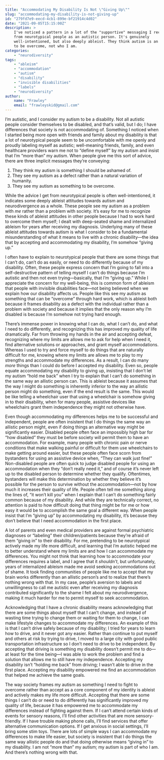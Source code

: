 ```yaml
---
title: "Accommodating My Disability Is Not \"Giving Up\""
slug: "accommodating-my-disability-is-not-giving-up"
id: "279fd7e9-eecd-4cb1-899e-bf21914c4d02"
date: "2021-09-05T15:15:00Z"
description: >
    I've noticed a pattern in a lot of the "supportive" messaging I recieve
    from neurotypical people as an autistic person. It's genuinely
    well-intentioned, but also deeply ableist. They think autism is an obstacle
    to be overcome, not who I am.
categories:
    - "neurodiversity"
tags:
    - "ableism"
    - "accommodation"
    - "autism"
    - "disability"
    - "invisible disabilities"
    - "labels"
    - "neurodiversity"
author:
    name: "Frawley"
    email: "frawleyskid@gmail.com"
---
```


I’m autistic, and I consider my autism to be a disability. Not all autistic
people consider themselves to be disabled, and that’s valid, but I do; I have
differences that society is not accommodating of. Something I noticed when I
started being more open with friends and family about my disability is that a
lot of neurotypical people seem to be uncomfortable with me openly and proudly
labeling myself as autistic; well-meaning friends, family, and even healthcare
providers warn me not to “define myself” by my autism and insist that I’m “more
than” my autism. When people give me this sort of advice, there are three
implicit messages they’re conveying:

1. They think my autism is something I should be ashamed of.
2. They see my autism as a defect rather than a natural variation of humanity.
3. They see my autism as something to be overcome.

While the advice I get from neurotypical people is often well-intentioned, it
indicates some deeply ableist attitudes towards autism and neurodivergence as a
whole. These people see my autism as a problem with *me* rather than a problem
with society. It’s easy for me to recognize these kinds of ableist attitudes in
other people because I had to work hard to overcome them myself; I dealt with
deep-seated shame and internalized ableism for years after receiving my
diagnosis. Underlying many of these ableist attitudes towards autism is what I
consider to be a fundamental misunderstanding of what it means to live with a
chronic disability—the idea that by accepting and accommodating my disability,
I’m somehow “giving up.”

I often have to explain to neurotypical people that there are some things that
I can’t do, can’t do as easily, or need to do differently because of my
disability. Often, these people express concern that I’m going to fall into a
self-destructive pattern of telling myself I can’t do things because I’m
autistic and then not even trying—basically, that I’m “giving up.” While I
appreciate the concern for my well-being, this is common form of ableism that
people with invisible disabilities face—not being believed when we explain how
our disability affects us. People like this see my autism as something that can
be “overcome” through hard work, which is ableist both because it frames
disability as a defect with the individual rather than a problem with society
and because it implies that the only reason why I’m disabled is because I’m
somehow not trying hard enough.

There’s immense power in knowing what I can do, what I can’t do, and what I
need to do differently, and recognizing this has improved my quality of life
dramatically. Far from throwing my hands in the air and accepting defeat,
recognizing where my limits are allows me to ask for help when I need it, find
alternative solutions or approaches, and grant myself accommodations. Whereas I
used to try and force myself to do things that are naturally difficult for me,
knowing where my limits are allows me to play to my strengths and accommodate
my differences. As a result, I can do many *more* things than I could do before I
accepted my disability. Even so, people equate accommodating my disability to
giving up, insisting that I don’t let my autism “hold me back” when I try to
explain that I can’t do something in the same way an allistic person can. This
is ableist because it assumes that the way I might do something is inherently
inferior to the way an allistic person might do something, even if the end
result is the same. This would be like telling a wheelchair user that using a
wheelchair is somehow giving in to their disability, when for many people,
assistive devices like wheelchairs grant them independence they might not
otherwise have.

Even though accommodating my differences helps me to be successful and
independent, people are often insistent that I do things the same way an
allistic person might, even if doing things an alternative way might be
significantly easier. Disabled people often face an impossibly high bar for
“how disabled” they must be before society will permit them to have an
accommodation. For example, many people with chronic pain or nerve conditions
that make walking painful or difficult for them use wheelchairs to make getting
around easier, but these people often face scorn from bystanders for using an
assistive device when, “They can walk just fine!” Non-disabled people are often
quick to judge disabled people for using an accommodation when they “don’t
really need it,” and of course it’s never left up to the disabled person to
determine whether they qualify. Oftentimes, bystanders will make this
determination by whether they believe it’s possible for the person to survive
without the accommodation—not by how much it increases their quality of life.
People often tell me something along the lines of, “it won’t kill you” when I
explain that I can’t do something fairly common because of my disability. And
while they are technically correct, no attention is paid to how difficult doing
that thing might be for me or how easy it would be to accomplish the same goal
a different way. When people insist that I’m “giving up” by accommodating my
disability, it’s because they don’t believe that I need accommodation in the
first place.

A lot of parents and even medical providers are against formal psychiatric
diagnoses or “labeling” their children/patients because they’re afraid of them
“giving in” to their disability. For me, pretending to be neurotypical actively
made my life more difficult, and learning that I’m autistic helped me to better
understand where my limits are and how I can accommodate my differences. You
might not think that learning how to accommodate your differences requires a
label, and I agree that it *shouldn’t*, but unfortunately, years of
internalized ableism made me avoid seeking accommodations out of shame. It took
finding communities of people like me to accept that my brain works differently
than an allistic person’s and to realize that there’s nothing wrong with that.
In my case, people’s aversion to labels and unwillingness to call me autistic
even after receiving my diagnosis contributed significantly to the shame I felt
about my neurodivergence, making it much harder for me to permit myself to seek
accommodation.

Acknowledging that I have a chronic disability means acknowledging that there
are some things about myself that I can’t change, and instead of wasting time
trying to change them or waiting for them to change, I can make lifestyle
changes to accommodate my differences. An example of this is that I can’t drive
safely because of my disability; I tried for years to learn how to drive, and
it never got any easier. Rather than continue to put myself and others at risk
by trying to drive, I moved to a large city with good public transportation
infrastructure so I don’t need to drive to be independent. By accepting that
driving is something my disability doesn’t permit me to do—at least for the
time being—I was able to work the problem and find a solution that allows me to
still have my independence. Accepting my disability isn’t “holding me back”
from driving; I wasn’t able to drive in the first place. Accepting my
disability empowered me find an accommodation that helped me achieve the same
goals.

The way society frames my autism as something I need to fight to overcome
rather than accept as a core component of my identity is ableist and actively
makes my life more difficult. Accepting that there are some things I can’t do
or need to do differently has significantly improved my quality of life,
because it has empowered me to accommodate my differences instead of fighting
against them. If I can’t attend certain kinds of events for sensory reasons,
I’ll find other activities that are more sensory-friendly. If I have trouble
making phone calls, I’ll find services that offer alternative communication
options. If I get anxious in social settings, I’ll bring some stim toys. There
are lots of simple ways I can accommodate my differences to make life easier,
but society is insistent that I do things the same way allistic people do and
that doing otherwise means “giving in” to my disability. I am not “more than”
my autism; my autism is part of who I am. And there’s nothing wrong with that.
